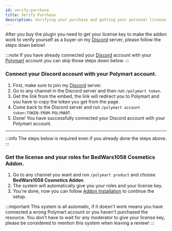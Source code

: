 ```yaml
---
id: verify-purchase
title: Verify Purchase
description: Verifying your purchase and getting your personal license key for the BedWars1058 Cosmetics Addon.
---
```


After you buy the plugin you need to get your license key to make the addon work to verify yourself as a buyer on my [Discord](https://mher.club/discord) server, please follow the steps down below!

:::note
If you have already connected your [Discord](https://discord.com/) account with your [Polymart](https://polymart.org/) account you can skip those steps down below.
:::

### Connect your Discord account with your Polymart account.

1. First, make sure to join my [Discord](https://mher.club/discord) server.
2. Go to any channel in the Discord server and then run `/polymart token`.
3. Get the link from the embed, the link will redirect you to Polymart and you have to copy the token you  get from the page.
4. Come back to the Discord server and run `/polymart account token:TOKEN-FROM-POLYMART`.
5. Done! You have successfully connected your Discord account with your Polymart account.

---

:::info
The steps below is required even if you already done the steps above.
:::

### Get the license and your roles for BedWars1058 Cosmetics Addon.

1. Go to any channel you want and run `/polymart product` and choose **BedWars1058 Cosmetics Addon**.
2. The system will automatically give you your roles and your license key.
3. You're done, now you can follow [Addon Installation](addon-installation) to continue the setup.

:::important
This system is all automatic, if it doesn't work means you have connected a wrong Polymart account or you haven't purchased the resource. You don't have to wait for any moderator to give your license key, please be considered to mention this system when leaving a review!
:::